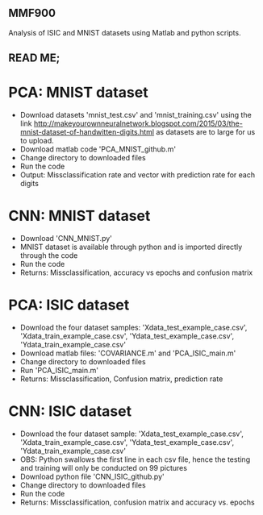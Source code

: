 ## MMF900
Analysis of ISIC and MNIST datasets using Matlab and python scripts. 


## READ ME; 

# PCA: MNIST dataset

- Download datasets 'mnist_test.csv' and 'mnist_training.csv' using the link http://makeyourownneuralnetwork.blogspot.com/2015/03/the-mnist-dataset-of-handwitten-digits.html as datasets are to large for us to 
  upload.  
- Download matlab code 'PCA_MNIST_github.m'
- Change directory to downloaded files  
- Run the code
- Output: Missclassification rate and vector with prediction rate for each digits

# CNN: MNIST dataset  

- Download 'CNN_MNIST.py'
- MNIST dataset is available through python and is imported directly through the code
- Run the code
- Returns: Missclassification, accuracy vs epochs and confusion matrix

# PCA: ISIC dataset 

- Download the four dataset samples: 'Xdata_test_example_case.csv', 'Xdata_train_example_case.csv', 'Ydata_test_example_case.csv', 'Ydata_train_example_case.csv'
- Download matlab files: 'COVARIANCE.m' and 'PCA_ISIC_main.m'
- Change directory to downloaded files
- Run 'PCA_ISIC_main.m'
- Returns: Missclassification, Confusion matrix, prediction rate  

# CNN: ISIC dataset 

- Download the four dataset sample: 'Xdata_test_example_case.csv', 'Xdata_train_example_case.csv', 'Ydata_test_example_case.csv', 'Ydata_train_example_case.csv'
- OBS: Python swallows the first line in each csv file, hence the testing and training will only be conducted on 99 pictures
- Download python file 'CNN_ISIC_github.py'
- Change directory to downloaded files
- Run the code
- Returns: Missclassification, confusion matrix and accuracy vs. epochs  
